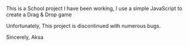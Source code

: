 This is a School project I have been working, I use a simple JavaScript to create a Drag & Drop game

Unfortunately, This project is discontinued with numerous bugs.

Sincerely, Aksa

